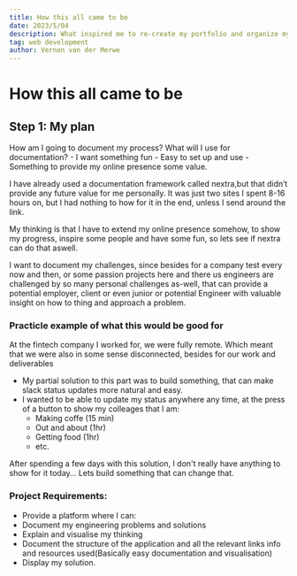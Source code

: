 ```yaml
---
title: How this all came to be
date: 2023/5/04
description: What inspired me to re-create my portfolio and organize my engineering adventures
tag: web development
author: Vernon van der Merwe
---
```


# How this all came to be
## Step 1: My plan
How am I going to document my process? What will I use for documentation?
    - I want something fun
    - Easy to set up and use
    - Something to provide my online presence some value.

I have already used a documentation framework called nextra,but that didn’t provide any future value for me personally. It was just two sites I spent 8-16 hours on, but I had nothing to how for it in the end, unless I send around the link.

My thinking is that I have to extend my online presence somehow, to show my progress, inspire some people and have some fun, so lets see if nextra can do that aswell.

I want to document my challenges, since besides for a company test every now and then, or some passion projects here and there us engineers are challenged by so many personal challenges as-well, that can provide a potential employer, client or even junior or potential Engineer with valuable insight on how to thing and approach a problem.
### Practicle example of what this would be good for
At the fintech company I worked for, we were fully remote. Which meant that we were also in some sense disconnected, besides for our work and deliverables
- My partial solution to this part was to build something, that can make slack status updates more natural and easy.
- I wanted to be able to update my status anywhere any time, at the press of a button to show my colleages that I am:
    - Making coffe (15 min)
    - Out and about (1hr)
    - Getting food (1hr)
    - etc.

After spending a few days with this solution, I don't really have anything to show for it today… Lets build something that can change that.

### Project Requirements: 
- Provide a platform where I can: 
- Document my engineering problems and solutions
- Explain and visualise my thinking
- Document the structure of the application and all the relevant links info and resources used(Basically easy documentation and visualisation)
- Display my solution.
